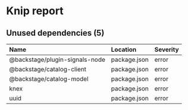 # Knip report

## Unused dependencies (5)

| Name | Location | Severity |
| :----------------------------- | :----------- | :------- |
| @backstage/plugin-signals-node | package.json | error |
| @backstage/catalog-client | package.json | error |
| @backstage/catalog-model | package.json | error |
| knex | package.json | error |
| uuid | package.json | error |

